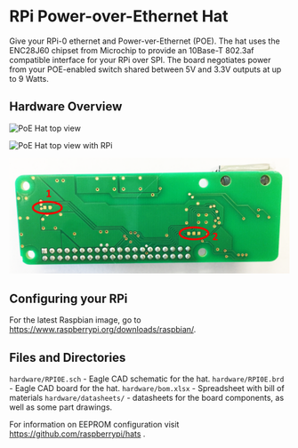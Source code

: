 # RPi Power-over-Ethernet Hat

Give your RPi-0 ethernet and Power-ver-Ethernet (POE).  The hat uses the ENC28J60 chipset from Microchip to provide an 10Base-T 802.3af compatible interface for your RPi over SPI. The board negotiates power from your POE-enabled switch shared between 5V and 3.3V outputs at up to 9 Watts.

## Hardware Overview

![PoE Hat top view](docs/assets/poe-hat-top.png)

![PoE Hat top view with RPi](docs/assets/poe-hat-with-rpi.png)

![PoE Hat bottom view](docs/assets/poe-hat-bottom.png)


## Configuring your RPi

For the latest Raspbian image, go to https://www.raspberrypi.org/downloads/raspbian/. 

## Files and Directories

`hardware/RPI0E.sch` - Eagle CAD schematic for the hat.
`hardware/RPI0E.brd` - Eagle CAD board for the hat.
`hardware/bom.xlsx` - Spreadsheet with bill of materials
`hardware/datasheets/` - datasheets for the board components, as well as some part drawings.

For information on EEPROM configuration visit https://github.com/raspberrypi/hats .
